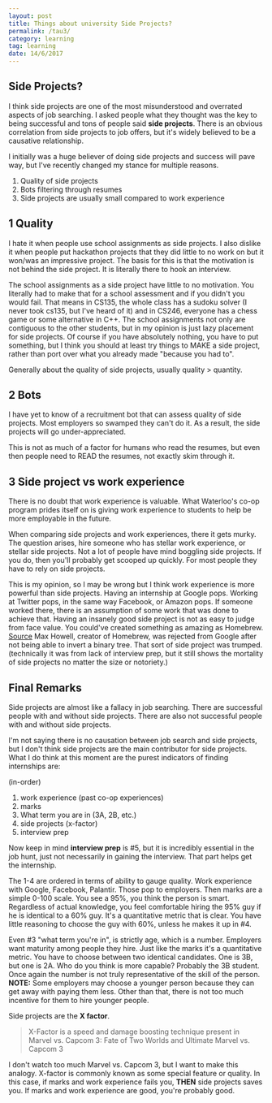 ```yaml
---
layout: post
title: Things about university Side Projects?
permalink: /tau3/
category: learning
tag: learning
date: 14/6/2017
---
```


## Side Projects?
I think side projects are one of the most misunderstood and overrated aspects of job searching. I asked people what they thought was the key to being successful and tons of people said **side projects**. There is an obvious correlation from side projects to job offers, but it's widely believed to be a causative relationship.

I initially was a huge believer of doing side projects and success will pave way, but I've recently changed my stance for multiple reasons.

1. Quality of side projects
2. Bots filtering through resumes
3. Side projects are usually small compared to work experience

## 1 Quality
I hate it when people use school assignments as side projects. I also dislike it when people put hackathon projects that they did little to no work on but it won/was an impressive project. The basis for this is that the motivation is not behind the side project. It is literally there to hook an interview.

The school assignments as a side project have little to no motivation. You literally had to make that for a school assessment and if you didn't you would fail. That means in CS135, the whole class has a sudoku solver (I never took cs135, but I've heard of it) and in CS246, everyone has a chess game or some alternative in C++. The school assignments not only are contiguous to the other students, but in my opinion is just lazy placement for side projects. Of course if you have absolutely nothing, you have to put something, but I think you should at least try things to MAKE a side project, rather than port over what you already made "because you had to".

Generally about the quality of side projects, usually quality > quantity.

## 2 Bots
I have yet to know of a recruitment bot that can assess quality of side projects. Most employers so swamped they can't do it. As a result, the side projects will go under-appreciated.

This is not as much of a factor for humans who read the resumes, but even then people need to READ the resumes, not exactly skim through it.

## 3 Side project vs work experience

There is no doubt that work experience is valuable. What Waterloo's co-op program prides itself on is giving work experience to students to help be more employable in the future.

When comparing side projects and work experiences, there it gets murky.
The question arises, hire someone who has stellar work experience, or stellar side projects. Not a lot of people have mind boggling side projects. If you do, then you'll probably get scooped up quickly. For most people they have to rely on side projects.

This is my opinion, so I may be wrong but I think work experience is more powerful than side projects. Having an internship at Google pops. Working at Twitter pops, in the same way Facebook, or Amazon pops. If someone worked there, there is an assumption of some work that was done to achieve that. Having an insanely good side project is not as easy to judge from face value. You could've created something as amazing as Homebrew. [Source](https://www.quora.com/Whats-the-logic-behind-Google-rejecting-Max-Howell-the-author-of-Homebrew-for-not-being-able-to-invert-a-binary-tree)
Max Howell, creator of Homebrew, was rejected from Google after not being able to invert a binary tree. That sort of side project was trumped. (technically it was from lack of interview prep, but it still shows the mortality of side projects no matter the size or notoriety.)

## Final Remarks
Side projects are almost like a fallacy in job searching. There are successful people with and without side projects. There are also not successful people with and without side projects.

I'm not saying there is no causation between job search and side projects, but I don't think side projects are the main contributor for side projects. What I do think at this moment are the purest indicators of finding internships are:

(in-order)
1. work experience (past co-op experiences)
2. marks
3. What term you are in (3A, 2B, etc.)
4. side projects (x-factor)
5. interview prep

Now keep in mind **interview prep** is \#5, but it is incredibly essential in the job hunt, just not necessarily in gaining the interview. That part helps get the internship.

The 1-4 are ordered in terms of ability to gauge quality. Work experience with Google, Facebook, Palantir. Those pop to employers. Then marks are a simple 0-100 scale. You see a 95%, you think the person is smart. Regardless of actual knowledge, you feel comfortable hiring the 95% guy if he is identical to a 60% guy. It's a quantitative metric that is clear. You have little reasoning to choose the guy with 60%, unless he makes it up in \#4.

Even \#3 "what term you're in", is strictly age, which is a number. Employers want maturity among people they hire. Just like the marks it's a quantitative metric. You have to choose between two identical candidates. One is 3B, but one is 2A. Who do you think is more capable? Probably the 3B student. Once again the number is not truly representative of the skill of the person. **NOTE:** Some employers may choose a younger person because they can get away with paying them less. Other than that, there is not too much incentive for them to hire younger people.

Side projects are the **X factor**.

> X-Factor is a speed and damage boosting technique present in Marvel vs. Capcom 3: Fate of Two Worlds and Ultimate Marvel vs. Capcom 3

I don't watch too much Marvel vs. Capcom 3, but I want to make this analogy. X-factor is commonly known as some special feature or quality. In this case, if marks and work experience fails you, **THEN** side projects saves you. If marks and work experience are good, you're probably good.
